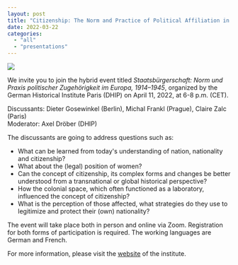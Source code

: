 ```yaml
---
layout: post
title: "Citizenship: The Norm and Practice of Political Affiliation in Europe, 1914–1945"
date: 2022-03-22
categories: 
  - "all"
  - "presentations"
---
```


[![](/assets/images/DHIP.png)](https://www.dhi-paris.fr/de/veranstaltungsdetails/seminare/SeminarTime/detail/staatsbuergerschaft-norm-und-praxis-politischer-zugehoerigkeit-im-europa-der-zwischenkriegszeit3748.html)

We invite you to join the hybrid event titled _Staatsbürgerschaft: Norm und Praxis politischer Zugehörigkeit im Europa, 1914–1945_, organized by the German Historical Institute Paris (DHIP) on April 11, 2022, at 6-8 p.m. (CET).

Discussants: Dieter Gosewinkel (Berlin), Michal Frankl (Prague), Claire Zalc (Paris)  
Moderator: Axel Dröber (DHIP)

The discussants are going to address questions such as:

- What can be learned from today's understanding of nation, nationality and citizenship?
- What about the (legal) position of women?
- Can the concept of citizenship, its complex forms and changes be better understood from a transnational or global historical perspective?
- How the colonial space, which often functioned as a laboratory, influenced the concept of citizenship?
- What is the perception of those affected, what strategies do they use to legitimize and protect their (own) nationality?

The event will take place both in person and online via Zoom. Registration for both forms of participation is required. The working languages are German and French.

For more information, please visit the [website](https://www.dhi-paris.fr/de/veranstaltungsdetails/seminare/SeminarTime/detail/staatsbuergerschaft-norm-und-praxis-politischer-zugehoerigkeit-im-europa-der-zwischenkriegszeit3748.html) of the institute.
